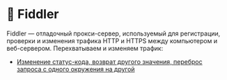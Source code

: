 # 👀 Fiddler

Fiddler — отладочный прокси-сервер, используемый для регистрации, проверки и изменения трафика HTTP и HTTPS между компьютером и веб-сервером.
Перехватываем и изменяем трафик:

- [Изменение статус-кода, возврат другого значения, переброс запроса с одного окружения на другой](https://drive.google.com/drive/folders/1QnlLMHxkxVj6a2cXIjiHylpnc6n8y11S?usp=drive_link)


